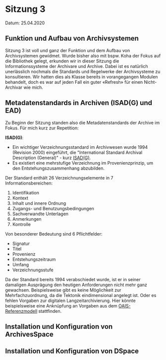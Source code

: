 # Sitzung 3

Datum: 25.04.2020

## Funktion und Aufbau von Archivsystemen

Sitzung 3 ist voll und ganz der Funktion und dem Aufbau von Archivsystemen gewidmet. Wurde bisher also mit bspw. Koha der Fokus auf die Bibliothek gelegt, erkunden wir in dieser Sitzung die Informationssysteme  der Archivare und Archive. Dabei ist es natürlich unerlässlich nochmals die Standards und Regelwerke der Archivsysteme zu konsultieren. Wir hatten dies als Klasse bereits in vorangegangen Modulen behandelt, doch es war auf jeden Fall ein guter «Refresh» für einen Nicht-Archivar wie mich. 

## Metadatenstandards in Archiven (ISAD(G) und EAD)

Zu Beginn der Sitzung standen also die Metadatenstandards der Archive im Fokus. Für mich kurz zur Repetition:

**ISAD(G)**:

- Ein wichtiger Verzeichnungsstandard im Archivwesen wurde 1994 (Revision 2000) eingeführt, die "International Standard Archival Description (General)" - kurz [ISAD(G)](https://de.wikipedia.org/wiki/ISAD(G)).
- Es existiert eine mehrstufige Verzeichnung im Provenienzprinzip, um den Entstehungszusammenhang abzubilden.

Der Standard enthält 26 Verzeichnungselemente in 7 Informationsbereichen:

1. Identifikation
2. Kontext
3. Inhalt und innere Ordnung
4. Zugangs- und Benutzungsbedingungen
5. Sachverwandte Unterlagen
6. Anmerkungen
7. Kontrolle

Von besonderer Bedeutung sind 6 Pflichtfelder:

- Signatur
- Titel
- Provenienz
- Entstehungszeitraum
- Umfang
- Verzeichnungsstufe

Da der Standard bereits 1994 verabschiedet wurde, ist er in seiner damaligen Ausprägung den heutigen Anforderungen nicht mehr ganz gewachsen. Beispielsweise gibt es keine Möglichkeit zur Mehrfachzuordnung, da die Tektonik eindimensional angelegt ist. Oder es fehlen Vorgaben zur digitalen Langzeitarchivierung. Hier könnte beispielsweise eine Anknüpfung an Vorgaben aus dem [OAIS-Referenzmodell](https://de.wikipedia.org/wiki/OAIS) stattfinden.





## Installation und Konfiguration von ArchivesSpace

## Installation und Konfiguration von DSpace


